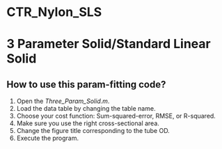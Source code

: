 # CTR_Nylon_SLS

# 3 Parameter Solid/Standard Linear Solid

## How to use this param-fitting code?
1. Open the *Three_Param_Solid.m*.
2. Load the data table by changing the table name.
3. Choose your cost function: Sum-squared-error, RMSE, or R-squared.
4. Make sure you use the right cross-sectional area.
5. Change the figure title corresponding to the tube OD.
6. Execute the program.